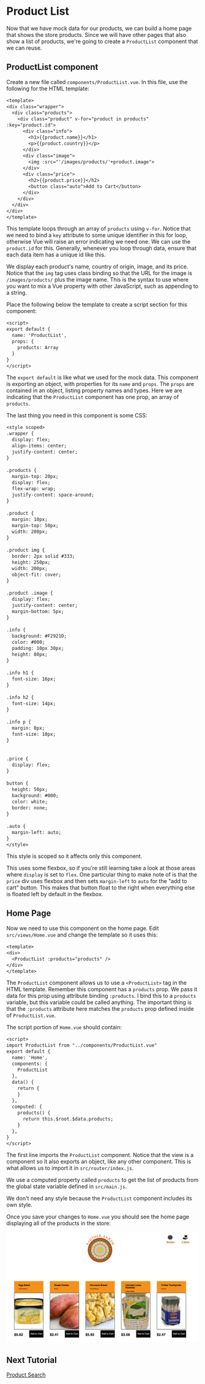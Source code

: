 # Product List

Now that we have mock data for our products, we can build a home page that shows
the store products. Since we will have other pages that also show a list of products,
we're going to create a `ProductList` component that we can reuse.

## ProductList component

Create a new file called `components/ProductList.vue`. In this file, use the
following for the HTML template:

```
<template>
<div class="wrapper">
  <div class="products">
    <div class="product" v-for="product in products" :key="product.id">
      <div class="info">
        <h1>{{product.name}}</h1>
        <p>{{product.country}}</p>
      </div>
      <div class="image">
        <img :src="'/images/products/'+product.image">
      </div>
      <div class="price">
        <h2>{{product.price}}</h2>
        <button class="auto">Add to Cart</button>
      </div>
    </div>
  </div>
</div>
</template>
```

This template loops through an array of `products` using `v-for`. Notice that we
need to bind a `key` attribute to some unique identifier in this for loop, otherwise
Vue will raise an error indicating we need one. We can use the `product.id` for this.
Generally, whenever you loop through data, ensure that each data item has a unique
id like this.

We display each product's name, country of origin, image, and its price. Notice
that the `img` tag uses class binding so that the URL for the image is `/images/products/`
plus the image name. This is the syntax to use where you want to mix a Vue property
with other JavaScript, such as appending to a string.

Place the following below the template to create a script section for this component:

```
<script>
export default {
  name: 'ProductList',
  props: {
    products: Array
  }
}
</script>
```

The `export default` is like what we used for the mock data. This component is
exporting an object, with properties for its `name` and `props`. The `props`
are contained in an object, listing property names and types. Here we are indicating
that the `ProductList` component has one prop, an array of `products`.

The last thing you need in this component is some CSS:

```
<style scoped>
.wrapper {
  display: flex;
  align-items: center;
  justify-content: center;
}

.products {
  margin-top: 20px;
  display: flex;
  flex-wrap: wrap;
  justify-content: space-around;
}

.product {
  margin: 10px;
  margin-top: 50px;
  width: 200px;
}

.product img {
  border: 2px solid #333;
  height: 250px;
  width: 200px;
  object-fit: cover;
}

.product .image {
  display: flex;
  justify-content: center;
  margin-bottom: 5px;
}

.info {
  background: #F2921D;
  color: #000;
  padding: 10px 30px;
  height: 80px;
}

.info h1 {
  font-size: 16px;
}

.info h2 {
  font-size: 14px;
}

.info p {
  margin: 0px;
  font-size: 10px;
}


.price {
  display: flex;
}

button {
  height: 50px;
  background: #000;
  color: white;
  border: none;
}

.auto {
  margin-left: auto;
}
</style>
```

This style is scoped so it affects only this component.

This uses some flexbox, so if you're still learning take a look at those areas where
`display` is set to `flex`. One particular thing to make note of is that the
`price` div uses flexbox and then sets `margin-left` to `auto` for the "add to cart"
button. This makes that button float to the right when everything else is floated left
by default in the flexbox.

## Home Page

Now we need to use this component on the home page. Edit `src/views/Home.vue` and
change the template so it uses this:

```
<template>
<div>
  <ProductList :products="products" />
</div>
</template>
```

The `ProductList` component allows us to use a `<ProductList>` tag in the HTML
template. Remember this component has a `products` prop. We pass it data for this
prop using attribute binding `:products`. I bind this to a `products` variable, but
this variable could be called anything. The important thing is that the `:products`
attribute here matches the `products` prop defined inside of `ProductList.vue`.

The script portion of `Home.vue` should contain:

```
<script>
import ProductList from "../components/ProductList.vue"
export default {
  name: 'Home',
  components: {
    ProductList
  },
  data() {
    return {
    }
  },
  computed: {
    products() {
      return this.$root.$data.products;
    }
  },
}
</script>
```

The first line imports the `ProductList` component. Notice that the view is a component
so it also exports an object, like any other component. This is what allows us to
import it in `src/router/index.js`.

We use a computed property called `products` to get the list of products from
the global state variable defined in `src/main.js`.

We don't need any style because the `ProductList` component includes its own style.

Once you save your changes to `Home.vue` you should see the home page displaying
all of the products in the store:

![home page](/screenshots/home-page.png)

## Next Tutorial

[Product Search](/tutorials/5-Product-Search.md)
